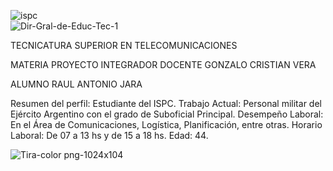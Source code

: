  ![ispc](https://github.com/ISPC-TST-PI-I-2024/Raul-Jara/assets/167047352/b7785392-5562-4b7c-9384-d1929a2c8925)                        
![Dir-Gral-de-Educ-Tec-1](https://github.com/ISPC-TST-PI-I-2024/Raul-Jara/assets/167047352/bd0dbc56-2bca-408d-9fa2-ac473495d725)




TECNICATURA SUPERIOR EN TELECOMUNICACIONES


MATERIA PROYECTO INTEGRADOR
                                        DOCENTE GONZALO CRISTIAN VERA


ALUMNO RAUL ANTONIO JARA


Resumen del perfil:
Estudiante del ISPC.
Trabajo Actual: Personal militar del Ejército Argentino con el grado de Suboficial Principal.
Desempeño Laboral: En el Área de Comunicaciones, Logística, Planificación, entre otras. 
Horario Laboral: De 07 a 13 hs y de 15 a 18 hs.
Edad: 44.



![Tira-color png-1024x104](https://github.com/ISPC-TST-PI-I-2024/Raul-Jara/assets/167047352/52fcb0c9-a9d4-4041-963b-9fb21c017b98)



 
